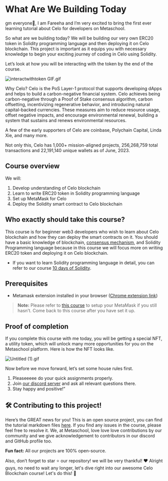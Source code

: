 # What Are We Building Today

gm everyone🌈, I am Fareeha and I’m very excited to bring the first ever learning tutorial about Celo for developers on Metaschool.

So what are we building today? We will be building our very own ERC20 token in Solidity programming language and then deploying it on Celo blockchain. This project is important as it equips you with necessary knowledge to begin your exciting journey of coding in Celo using Solidity.

Let’s look at how you will be interacting with the token by the end of the course.

![interactwithtoken GIF.gif](https://github.com/0xmetaschool/Learning-Projects/blob/main/assests_for_all/assests_for_celo/5.%20Deploy%20Your%20First%20ERC-20%20Token%20on%20Celo/interactwithtoken_GIF.gif?raw=true)

Why Celo? Celo is the PoS Layer-1 protocol that supports developing dApps and helps to build a carbon-negative financial system. Celo achieves being carbon-negative through a Proof of Stake consensus algorithm, carbon offsetting, incentivizing regenerative behavior, and introducing natural capital-backed currencies. These measures aim to reduce resource usage, offset negative impacts, and encourage environmental renewal, building a system that sustains and renews environmental resources.

A few of the early supporters of Celo are coinbase, Polychain Capital, Linda Xie, and many more.

Not only this, Celo has 1,000+ mission-aligned projects, 256,268,759 total transactions and 22,191,140 unique wallets as of June, 2023.

## Course overview

We will:

1. Develop understanding of Celo blockchain
2. Learn to write ERC20 token in Solidity programming language
3. Set up MetaMask for Celo
4. Deploy the Solidity smart contract to Celo blockchain

## Who exactly should take this course?

This course is for beginner web3 developers who wish to learn about Celo blockchain and how they can deploy the smart contracts on it. You should have a basic knowledge of blockchain, [consensus mechanism](https://metaschool.so/articles/consensus-mechanism-meaning/), and Solidity Programming language because in this course we will focus more on writing ERC20 token and deploying it on Celo blockchain.

- If you want to learn Solidity programming language in detail, you can refer to our course [10 days of Solidity](https://metaschool.so/courses/10-days-of-solidity).

## Prerequisites

- Metamask extension installed in your browser ([Chrome extension link](https://chrome.google.com/webstore/detail/metamask/nkbihfbeogaeaoehlefnkodbefgpgknn))

> **Note:** Please refer to [this course](https://metaschool.so/courses/understand-and-setup-metamask-account) to setup your MetaMask if you still hasn’t. Come back to this course after you have set it up.
> 

## Proof of completion

If you complete this course with me today, you will be getting a special NFT, a utility token, which will unlock many more opportunities for you on the Metaschool platform. Here is how the NFT looks like.

![Untitled (1).gif](https://github.com/0xmetaschool/Learning-Projects/blob/main/assests_for_all/assests_for_celo/1.%20What%20Are%20We%20Building%20Today/Untitled_(1).gif?raw=true)

Now before we move forward, let’s set some house rules first.
1. Pleaseeeee do your quick assignments properly. 
2. Join [our discord server](https://discord.gg/vbVMUwXWgc) and ask all relevant questions there.
3. Stay happy and positive!”

## 🛠 Contributing to this project!

Here’s the GREAT news for you! This is an open source project, you can find the tutorial markdown files [here](https://github.com/0xmetaschool/Learning-Projects/tree/main/Write%20an%20ERC-20%20Token%20in%20Solidity%20on%20Celo%20I%20Metaschool). If you find any issues in the course, please feel free to resolve it.
We, at Metaschool, love love love contributions by our community and we give acknowledgement to contributors in our discord and GitHub profile too.

**Fun fact:** All our projects are 100% open-source.

Also, don’t forget to star ⭐️ our repository! we will be very thankful! ♥️
Alright guys, no need to wait any longer, let's dive right into our awesome Celo Blockchain course! Let's do this! 🙌
